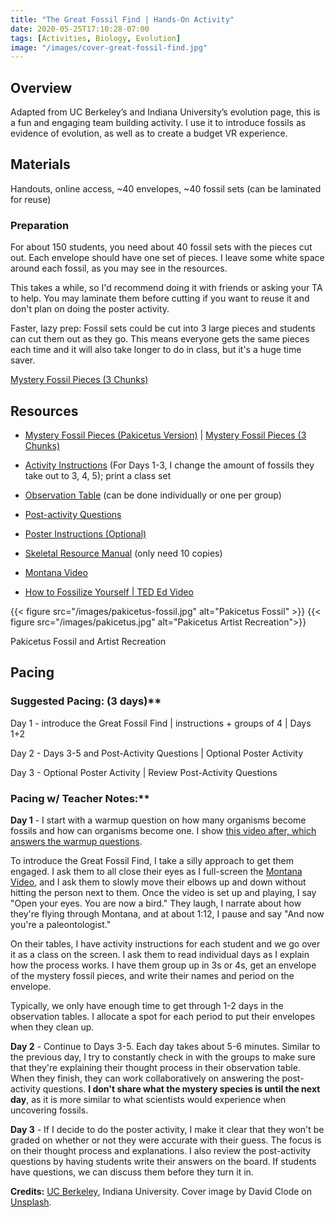 ```yaml
---
title: "The Great Fossil Find | Hands-On Activity"
date: 2020-05-25T17:10:28-07:00
tags: [Activities, Biology, Evolution]
image: "/images/cover-great-fossil-find.jpg"
---
```


## Overview

Adapted from UC Berkeley’s and Indiana University’s evolution page, this is a fun and engaging team building activity. I use it to introduce fossils as evidence of evolution, as well as to create a budget VR experience.

## Materials

Handouts, online access, ~40 envelopes, ~40 fossil sets (can be laminated for reuse)

### Preparation

For about 150 students, you need about 40 fossil sets with the pieces cut out. Each envelope should have one set of pieces. I leave some white space around each fossil, as you may see in the resources.

This takes a while, so I'd recommend doing it with friends or asking your TA to help. You may laminate them before cutting if you want to reuse it and don't plan on doing the poster activity.

Faster, lazy prep: Fossil sets could be cut into 3 large pieces and students can cut them out as they go. This means everyone gets the same pieces each time and it will also take longer to do in class, but it's a huge time saver.

[Mystery Fossil Pieces (3 Chunks)](/downloads/great-fossil-find/mystery-fossil-pieces-3-chunks.pdf)

## Resources

- [Mystery Fossil Pieces (Pakicetus Version)](/downloads/great-fossil-find/mystery-fossil-pieces.pdf) | [Mystery Fossil Pieces (3 Chunks)](/downloads/great-fossil-find/mystery-fossil-pieces-3-chunks.pdf)

- [Activity Instructions](/downloads/great-fossil-find/activity-instructions.pdf) (For Days 1-3, I change the amount of fossils they take out to 3, 4, 5); print a class set

- [Observation Table](/downloads/great-fossil-find/observation-table.pdf) (can be done individually or one per group)

- [Post-activity Questions](/downloads/great-fossil-find/post-activity-questions.pdf)

- [Poster Instructions (Optional)](/downloads/great-fossil-find/poster-instructions.pdf)

- [Skeletal Resource Manual](/downloads/great-fossil-find/skeletal-resource-manual.pdf) (only need 10 copies)

- [Montana Video](https://www.youtube.com/watch?v=c7XYzOd8R0I)

- [How to Fossilize Yourself | TED Ed Video](https://youtu.be/yDIQzUSezmA)

{{< figure src="/images/pakicetus-fossil.jpg" alt="Pakicetus Fossil" >}} {{< figure src="/images/pakicetus.jpg" alt="Pakicetus Artist Recreation">}}

Pakicetus Fossil and Artist Recreation

## Pacing

### Suggested Pacing: (3 days)**

Day 1 - introduce the Great Fossil Find | instructions + groups of 4 | Days 1+2

Day 2 - Days 3-5 and Post-Activity Questions | Optional Poster Activity

Day 3 - Optional Poster Activity | Review Post-Activity Questions

### Pacing w/ Teacher Notes:**

**Day 1** - I start with a warmup question on how many organisms become fossils and how can organisms become one. I show [this video after, which answers the warmup questions](https://youtu.be/yDIQzUSezmA).

To introduce the Great Fossil Find, I take a silly approach to get them engaged. I ask them to all close their eyes as I full-screen the [Montana Video](https://www.youtube.com/watch?v=c7XYzOd8R0I), and I ask them to slowly move their elbows up and down without hitting the person next to them. Once the video is set up and playing, I say "Open your eyes. You are now a bird." They laugh, I narrate about how they're flying through Montana, and at about 1:12, I pause and say "And now you're a paleontologist."

On their tables, I have activity instructions for each student and we go over it as a class on the screen. I ask them to read individual days as I explain how the process works. I have them group up in 3s or 4s, get an envelope of the mystery fossil pieces, and write their names and period on the envelope.

Typically, we only have enough time to get through 1-2 days in the observation tables. I allocate a spot for each period to put their envelopes when they clean up.

**Day 2** - Continue to Days 3-5. Each day takes about 5-6 minutes. Similar to the previous day, I try to constantly check in with the groups to make sure that they're explaining their thought process in their observation table. When they finish, they can work collaboratively on answering the post-activity questions. **I don't share what the mystery species is until the next day**, as it is more similar to what scientists would experience when uncovering fossils.

**Day 3** - If I decide to do the poster activity, I make it clear that they won't be graded on whether or not they were accurate with their guess. The focus is on their thought process and explanations. I also review the post-activity questions by having students write their answers on the board. If students have questions, we can discuss them before they turn it in.

**Credits:** [UC Berkeley](https://evolution.berkeley.edu/evolibrary/teach/ensi/ensi_great_fossil_find.html), Indiana University. Cover image by David Clode on <a href="https://unsplash.com/photos/gray-and-black-fish-on-sand-L7CI8_VzqfE">Unsplash</a>.
